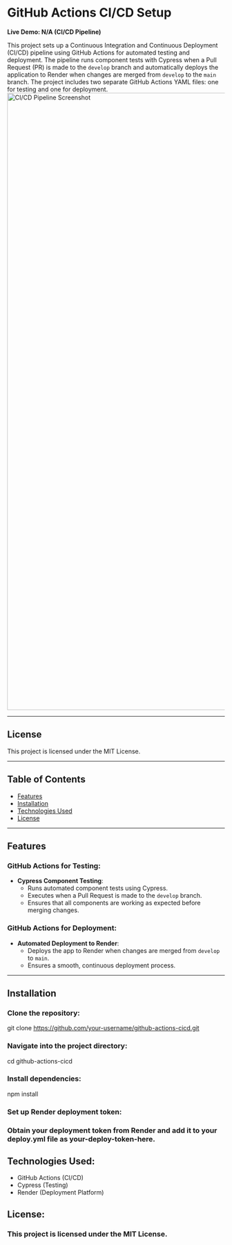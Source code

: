 # GitHub Actions CI/CD Setup  
**Live Demo: N/A (CI/CD Pipeline)**

This project sets up a Continuous Integration and Continuous Deployment (CI/CD) pipeline using GitHub Actions for automated testing and deployment. The pipeline runs component tests with Cypress when a Pull Request (PR) is made to the `develop` branch and automatically deploys the application to Render when changes are merged from `develop` to the `main` branch. The project includes two separate GitHub Actions YAML files: one for testing and one for deployment.  
<img width="1430" alt="CI/CD Pipeline Screenshot" src="https://github.com/user-attachments/assets/ci-cd-pipeline-image" />

---

## License  
This project is licensed under the MIT License.

---

## Table of Contents  
- [Features](#features)  
- [Installation](#installation)  
- [Technologies Used](#technologies-used)  
- [License](#license)  

---

## Features  

### GitHub Actions for Testing:  
- **Cypress Component Testing**: 
  - Runs automated component tests using Cypress.
  - Executes when a Pull Request is made to the `develop` branch.
  - Ensures that all components are working as expected before merging changes.

### GitHub Actions for Deployment:  
- **Automated Deployment to Render**: 
  - Deploys the app to Render when changes are merged from `develop` to `main`.
  - Ensures a smooth, continuous deployment process.

---

## Installation  

### Clone the repository:
git clone https://github.com/your-username/github-actions-cicd.git

### Navigate into the project directory:
cd github-actions-cicd

### Install dependencies:
npm install

### Set up Render deployment token:
### Obtain your deployment token from Render and add it to your deploy.yml file as your-deploy-token-here.

## Technologies Used:
- GitHub Actions (CI/CD)
- Cypress (Testing)
- Render (Deployment Platform)

## License:
### This project is licensed under the MIT License.
